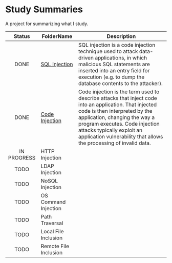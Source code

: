 # Study Summaries
A project for summarizing what I study.

|Status         |FolderName                                                                                                                         |Description
|:-:            |-                                                                                                                                  |-
|DONE           |[SQL Injection](https://github.com/MichaelZaslavsky/study-summaries/tree/master/Security/Injection%20Flaws/SQL%20Injection)        |SQL injection is a code injection technique used to attack data-driven applications, in which malicious SQL statements are inserted into an entry field for execution (e.g. to dump the database contents to the attacker).
|DONE           |[Code Injection](https://github.com/MichaelZaslavsky/study-summaries/tree/master/Security/Injection%20Flaws/Code%20Injection)      |Code injection is the term used to describe attacks that inject code into an application. That injected code is then interpreted by the application, changing the way a program executes. Code injection attacks typically exploit an application vulnerability that allows the processing of invalid data.
|IN PROGRESS    |HTTP Injection
|TODO           |LDAP Injection                                                                                                                     |
|TODO           |NoSQL Injection                                                                                                                    |
|TODO           |OS Command Injection                                                                                                               |
|TODO           |Path Traversal                                                                                                                     |
|TODO           |Local File Inclusion                                                                                                               |
|TODO           |Remote File Inclusion                                                                                                              |
